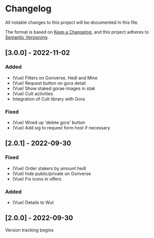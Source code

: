 # Changelog

All notable changes to this project will be documented in this file.

The format is based on [Keep a Changelog](https://keepachangelog.com/en/1.0.0/),
and this project adheres to
[Semantic Versioning](https://semver.org/spec/v2.0.0.html).

## [3.0.0] - 2022-11-02

### Added

- (Vue) Filters on Goriverse, Hedl and Mine
- (Vue) Request button on gora detail
- (Vue) Show staked gorae images in stak
- (Vue) Cult activities
- Integration of Cult library with Gora

### Fixed

- (Vue) Wired up 'delete gora' button
- (Vue) Add sig to request form host if necessary

## [2.0.1] - 2022-09-30

### Fixed

- (Vue) Order stakers by amount hedl
- (Vue) hide public/private on Goriverse
- (Vue) Fix icons in offers

### Added

- (Vue) Details to Wut

## [2.0.0] - 2022-09-30

Version tracking begins

